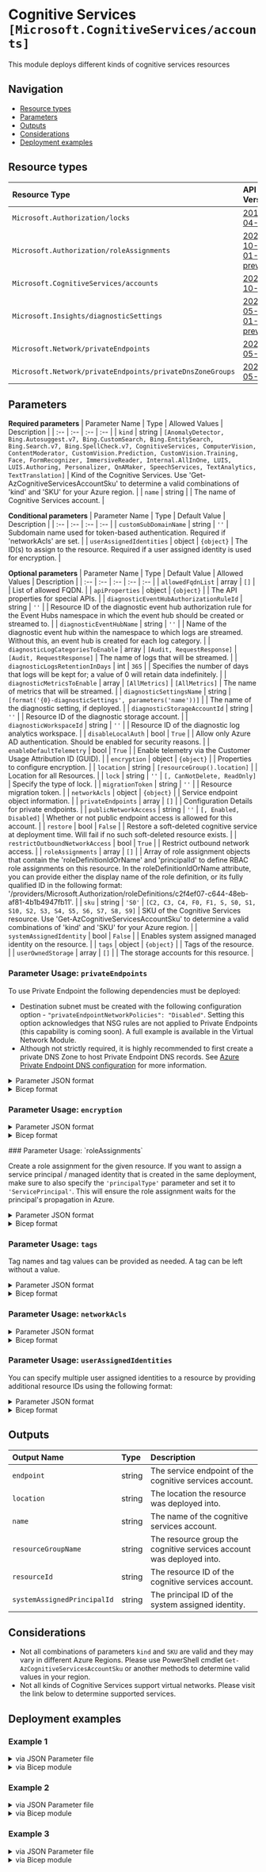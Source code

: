 # Cognitive Services `[Microsoft.CognitiveServices/accounts]`

This module deploys different kinds of cognitive services resources

## Navigation

- [Resource types](#Resource-types)
- [Parameters](#Parameters)
- [Outputs](#Outputs)
- [Considerations](#Considerations)
- [Deployment examples](#Deployment-examples)

## Resource types

| Resource Type | API Version |
| :-- | :-- |
| `Microsoft.Authorization/locks` | [2017-04-01](https://docs.microsoft.com/en-us/azure/templates/Microsoft.Authorization/2017-04-01/locks) |
| `Microsoft.Authorization/roleAssignments` | [2020-10-01-preview](https://docs.microsoft.com/en-us/azure/templates/Microsoft.Authorization/2020-10-01-preview/roleAssignments) |
| `Microsoft.CognitiveServices/accounts` | [2021-10-01](https://docs.microsoft.com/en-us/azure/templates/Microsoft.CognitiveServices/2021-10-01/accounts) |
| `Microsoft.Insights/diagnosticSettings` | [2021-05-01-preview](https://docs.microsoft.com/en-us/azure/templates/Microsoft.Insights/2021-05-01-preview/diagnosticSettings) |
| `Microsoft.Network/privateEndpoints` | [2021-05-01](https://docs.microsoft.com/en-us/azure/templates/Microsoft.Network/2021-05-01/privateEndpoints) |
| `Microsoft.Network/privateEndpoints/privateDnsZoneGroups` | [2021-05-01](https://docs.microsoft.com/en-us/azure/templates/Microsoft.Network/2021-05-01/privateEndpoints/privateDnsZoneGroups) |

## Parameters

**Required parameters**
| Parameter Name | Type | Allowed Values | Description |
| :-- | :-- | :-- | :-- |
| `kind` | string | `[AnomalyDetector, Bing.Autosuggest.v7, Bing.CustomSearch, Bing.EntitySearch, Bing.Search.v7, Bing.SpellCheck.v7, CognitiveServices, ComputerVision, ContentModerator, CustomVision.Prediction, CustomVision.Training, Face, FormRecognizer, ImmersiveReader, Internal.AllInOne, LUIS, LUIS.Authoring, Personalizer, QnAMaker, SpeechServices, TextAnalytics, TextTranslation]` | Kind of the Cognitive Services. Use 'Get-AzCognitiveServicesAccountSku' to determine a valid combinations of 'kind' and 'SKU' for your Azure region. |
| `name` | string |  | The name of Cognitive Services account. |

**Conditional parameters**
| Parameter Name | Type | Default Value | Description |
| :-- | :-- | :-- | :-- |
| `customSubDomainName` | string | `''` | Subdomain name used for token-based authentication. Required if 'networkAcls' are set. |
| `userAssignedIdentities` | object | `{object}` | The ID(s) to assign to the resource. Required if a user assigned identity is used for encryption. |

**Optional parameters**
| Parameter Name | Type | Default Value | Allowed Values | Description |
| :-- | :-- | :-- | :-- | :-- |
| `allowedFqdnList` | array | `[]` |  | List of allowed FQDN. |
| `apiProperties` | object | `{object}` |  | The API properties for special APIs. |
| `diagnosticEventHubAuthorizationRuleId` | string | `''` |  | Resource ID of the diagnostic event hub authorization rule for the Event Hubs namespace in which the event hub should be created or streamed to. |
| `diagnosticEventHubName` | string | `''` |  | Name of the diagnostic event hub within the namespace to which logs are streamed. Without this, an event hub is created for each log category. |
| `diagnosticLogCategoriesToEnable` | array | `[Audit, RequestResponse]` | `[Audit, RequestResponse]` | The name of logs that will be streamed. |
| `diagnosticLogsRetentionInDays` | int | `365` |  | Specifies the number of days that logs will be kept for; a value of 0 will retain data indefinitely. |
| `diagnosticMetricsToEnable` | array | `[AllMetrics]` | `[AllMetrics]` | The name of metrics that will be streamed. |
| `diagnosticSettingsName` | string | `[format('{0}-diagnosticSettings', parameters('name'))]` |  | The name of the diagnostic setting, if deployed. |
| `diagnosticStorageAccountId` | string | `''` |  | Resource ID of the diagnostic storage account. |
| `diagnosticWorkspaceId` | string | `''` |  | Resource ID of the diagnostic log analytics workspace. |
| `disableLocalAuth` | bool | `True` |  | Allow only Azure AD authentication. Should be enabled for security reasons. |
| `enableDefaultTelemetry` | bool | `True` |  | Enable telemetry via the Customer Usage Attribution ID (GUID). |
| `encryption` | object | `{object}` |  | Properties to configure encryption. |
| `location` | string | `[resourceGroup().location]` |  | Location for all Resources. |
| `lock` | string | `''` | `[, CanNotDelete, ReadOnly]` | Specify the type of lock. |
| `migrationToken` | string | `''` |  | Resource migration token. |
| `networkAcls` | object | `{object}` |  | Service endpoint object information. |
| `privateEndpoints` | array | `[]` |  | Configuration Details for private endpoints. |
| `publicNetworkAccess` | string | `''` | `[, Enabled, Disabled]` | Whether or not public endpoint access is allowed for this account. |
| `restore` | bool | `False` |  | Restore a soft-deleted cognitive service at deployment time. Will fail if no such soft-deleted resource exists. |
| `restrictOutboundNetworkAccess` | bool | `True` |  | Restrict outbound network access. |
| `roleAssignments` | array | `[]` |  | Array of role assignment objects that contain the 'roleDefinitionIdOrName' and 'principalId' to define RBAC role assignments on this resource. In the roleDefinitionIdOrName attribute, you can provide either the display name of the role definition, or its fully qualified ID in the following format: '/providers/Microsoft.Authorization/roleDefinitions/c2f4ef07-c644-48eb-af81-4b1b4947fb11'. |
| `sku` | string | `'S0'` | `[C2, C3, C4, F0, F1, S, S0, S1, S10, S2, S3, S4, S5, S6, S7, S8, S9]` | SKU of the Cognitive Services resource. Use 'Get-AzCognitiveServicesAccountSku' to determine a valid combinations of 'kind' and 'SKU' for your Azure region. |
| `systemAssignedIdentity` | bool | `False` |  | Enables system assigned managed identity on the resource. |
| `tags` | object | `{object}` |  | Tags of the resource. |
| `userOwnedStorage` | array | `[]` |  | The storage accounts for this resource. |


### Parameter Usage: `privateEndpoints`

To use Private Endpoint the following dependencies must be deployed:

- Destination subnet must be created with the following configuration option - `"privateEndpointNetworkPolicies": "Disabled"`.  Setting this option acknowledges that NSG rules are not applied to Private Endpoints (this capability is coming soon). A full example is available in the Virtual Network Module.
- Although not strictly required, it is highly recommended to first create a private DNS Zone to host Private Endpoint DNS records. See [Azure Private Endpoint DNS configuration](https://docs.microsoft.com/en-us/azure/private-link/private-endpoint-dns) for more information.

<details>

<summary>Parameter JSON format</summary>

```json
"privateEndpoints": {
    "value": [
        // Example showing all available fields
        {
            "name": "sxx-az-pe", // Optional: Name will be automatically generated if one is not provided here
            "subnetResourceId": "/subscriptions/<<subscriptionId>>/resourceGroups/validation-rg/providers/Microsoft.Network/virtualNetworks/sxx-az-vnet-x-001/subnets/sxx-az-subnet-x-001",
            "service": "<<serviceName>>", // e.g. vault, registry, file, blob, queue, table etc.
            "privateDnsZoneResourceIds": [ // Optional: No DNS record will be created if a private DNS zone Resource ID is not specified
                "/subscriptions/<<subscriptionId>>/resourceGroups/validation-rg/providers/Microsoft.Network/privateDnsZones/privatelink.blob.core.windows.net"
            ],
            "customDnsConfigs": [ // Optional
                {
                    "fqdn": "customname.test.local",
                    "ipAddresses": [
                        "10.10.10.10"
                    ]
                }
            ]
        },
        // Example showing only mandatory fields
        {
            "subnetResourceId": "/subscriptions/<<subscriptionId>>/resourceGroups/validation-rg/providers/Microsoft.Network/virtualNetworks/sxx-az-vnet-x-001/subnets/sxx-az-subnet-x-001",
            "service": "<<serviceName>>" // e.g. vault, registry, file, blob, queue, table etc.
        }
    ]
}
```

</details>

<details>

<summary>Bicep format</summary>

```bicep
privateEndpoints:  [
    // Example showing all available fields
    {
        name: 'sxx-az-pe' // Optional: Name will be automatically generated if one is not provided here
        subnetResourceId: '/subscriptions/<<subscriptionId>>/resourceGroups/validation-rg/providers/Microsoft.Network/virtualNetworks/sxx-az-vnet-x-001/subnets/sxx-az-subnet-x-001'
        service: '<<serviceName>>' // e.g. vault registry file blob queue table etc.
        privateDnsZoneResourceIds: [ // Optional: No DNS record will be created if a private DNS zone Resource ID is not specified
            '/subscriptions/<<subscriptionId>>/resourceGroups/validation-rg/providers/Microsoft.Network/privateDnsZones/privatelink.blob.core.windows.net'
        ]
        // Optional
        customDnsConfigs: [
            {
                fqdn: 'customname.test.local'
                ipAddresses: [
                    '10.10.10.10'
                ]
            }
        ]
    }
    // Example showing only mandatory fields
    {
        subnetResourceId: '/subscriptions/<<subscriptionId>>/resourceGroups/validation-rg/providers/Microsoft.Network/virtualNetworks/sxx-az-vnet-x-001/subnets/sxx-az-subnet-x-001'
        service: '<<serviceName>>' // e.g. vault registry file blob queue table etc.
    }
]
```

</details>
<p>

### Parameter Usage: `encryption`

<details>

<summary>Parameter JSON format</summary>

```json
// With customer-managed key
"encryption": {
    "value": {
        "keySource": "Microsoft.KeyVault",
        "keyVaultProperties": {
            "identityClientId": "c907a696-36f4-49fe-b926-39e3aabba814", // ID must be updated for new identity
            "keyVaultUri": "https://adp-<<namePrefix>>-az-kv-nopr-002.vault.azure.net/",
            "keyName": "keyEncryptionKey",
            "keyversion": "4570a207ec394a0bbbe4fc9adc663a51" // ID must be updated for new keys
        }
    }
}
// With service-managed key
"encryption": {
    "value": {
        "keySource": "Microsoft.CognitiveServices"
    }
}
```

</details>

<details>

<summary>Bicep format</summary>

```bicep
// With customer managed key
encryption: {
    keySource: 'Microsoft.KeyVault'
    keyVaultProperties: {
        identityClientId: 'c907a696-36f4-49fe-b926-39e3aabba814' // ID must be updated for new identity
        keyVaultUri: 'https://adp-<<namePrefix>>-az-kv-nopr-002.vault.azure.net/'
        keyName: 'keyEncryptionKey'
        keyversion: '4570a207ec394a0bbbe4fc9adc663a51' // Version must be updated for new keys
    }
}
// With service-managed key
encryption: {
    keySource: 'Microsoft.CognitiveServices'
}
```

</details>
<p>
### Parameter Usage: `roleAssignments`

Create a role assignment for the given resource. If you want to assign a service principal / managed identity that is created in the same deployment, make sure to also specify the `'principalType'` parameter and set it to `'ServicePrincipal'`. This will ensure the role assignment waits for the principal's propagation in Azure.

<details>

<summary>Parameter JSON format</summary>

```json
"roleAssignments": {
    "value": [
        {
            "roleDefinitionIdOrName": "Reader",
            "description": "Reader Role Assignment",
            "principalIds": [
                "12345678-1234-1234-1234-123456789012", // object 1
                "78945612-1234-1234-1234-123456789012" // object 2
            ]
        },
        {
            "roleDefinitionIdOrName": "/providers/Microsoft.Authorization/roleDefinitions/c2f4ef07-c644-48eb-af81-4b1b4947fb11",
            "principalIds": [
                "12345678-1234-1234-1234-123456789012" // object 1
            ],
            "principalType": "ServicePrincipal"
        }
    ]
}
```

</details>

<details>

<summary>Bicep format</summary>

```bicep
roleAssignments: [
    {
        roleDefinitionIdOrName: 'Reader'
        description: 'Reader Role Assignment'
        principalIds: [
            '12345678-1234-1234-1234-123456789012' // object 1
            '78945612-1234-1234-1234-123456789012' // object 2
        ]
    }
    {
        roleDefinitionIdOrName: '/providers/Microsoft.Authorization/roleDefinitions/c2f4ef07-c644-48eb-af81-4b1b4947fb11'
        principalIds: [
            '12345678-1234-1234-1234-123456789012' // object 1
        ]
        principalType: 'ServicePrincipal'
    }
]
```

</details>
<p>

### Parameter Usage: `tags`

Tag names and tag values can be provided as needed. A tag can be left without a value.

<details>

<summary>Parameter JSON format</summary>

```json
"tags": {
    "value": {
        "Environment": "Non-Prod",
        "Contact": "test.user@testcompany.com",
        "PurchaseOrder": "1234",
        "CostCenter": "7890",
        "ServiceName": "DeploymentValidation",
        "Role": "DeploymentValidation"
    }
}
```

</details>

<details>

<summary>Bicep format</summary>

```bicep
tags: {
    Environment: 'Non-Prod'
    Contact: 'test.user@testcompany.com'
    PurchaseOrder: '1234'
    CostCenter: '7890'
    ServiceName: 'DeploymentValidation'
    Role: 'DeploymentValidation'
}
```

</details>
<p>

### Parameter Usage: `networkAcls`

<details>

<summary>Parameter JSON format</summary>

```json
"networkAcls": {
  "value": {
    "defaultAction": "Deny",
    "virtualNetworkRules": [
      {
        "id": "/subscriptions/<subscription-ID>/resourceGroups/resourceGroup/providers/Microsoft.Network/virtualNetworks/<vnet-name>/subnets/<subnet-name>",
        "ignoreMissingVnetServiceEndpoint": false
      }
    ],
    "ipRules": [
      {
        "value": "1.1.1.1"
      },
      {
        "value": "<IP address or CIDR>"
      }
    ]
  }
}
```

</details>


<details>

<summary>Bicep format</summary>

```bicep
networkAcls: {
    defaultAction: 'Deny'
    virtualNetworkRules: [
        {
            id: '/subscriptions/<subscription-ID>/resourceGroups/resourceGroup/providers/Microsoft.Network/virtualNetworks/<vnet-name>/subnets/<subnet-name>'
            ignoreMissingVnetServiceEndpoint: false
        }
    ]
    ipRules: [
        {
            value: '1.1.1.1'
        }
        {
            value: '<IP address or CIDR>'
        }
    ]
}
```

</details>
<p>

### Parameter Usage: `userAssignedIdentities`

You can specify multiple user assigned identities to a resource by providing additional resource IDs using the following format:

<details>

<summary>Parameter JSON format</summary>

```json
"userAssignedIdentities": {
    "value": {
        "/subscriptions/12345678-1234-1234-1234-123456789012/resourcegroups/validation-rg/providers/Microsoft.ManagedIdentity/userAssignedIdentities/adp-sxx-az-msi-x-001": {},
        "/subscriptions/12345678-1234-1234-1234-123456789012/resourcegroups/validation-rg/providers/Microsoft.ManagedIdentity/userAssignedIdentities/adp-sxx-az-msi-x-002": {}
    }
}
```

</details>

<details>

<summary>Bicep format</summary>

```bicep
userAssignedIdentities: {
    '/subscriptions/12345678-1234-1234-1234-123456789012/resourcegroups/validation-rg/providers/Microsoft.ManagedIdentity/userAssignedIdentities/adp-sxx-az-msi-x-001': {}
    '/subscriptions/12345678-1234-1234-1234-123456789012/resourcegroups/validation-rg/providers/Microsoft.ManagedIdentity/userAssignedIdentities/adp-sxx-az-msi-x-002': {}
}
```

</details>
<p>

## Outputs

| Output Name | Type | Description |
| :-- | :-- | :-- |
| `endpoint` | string | The service endpoint of the cognitive services account. |
| `location` | string | The location the resource was deployed into. |
| `name` | string | The name of the cognitive services account. |
| `resourceGroupName` | string | The resource group the cognitive services account was deployed into. |
| `resourceId` | string | The resource ID of the cognitive services account. |
| `systemAssignedPrincipalId` | string | The principal ID of the system assigned identity. |

## Considerations

- Not all combinations of parameters `kind` and `SKU` are valid and they may vary in different Azure Regions. Please use PowerShell cmdlet `Get-AzCognitiveServicesAccountSku` or another methods to determine valid values in your region.
- Not all kinds of Cognitive Services support virtual networks. Please visit the link below to determine supported services.

## Deployment examples

<h3>Example 1</h3>

<details>

<summary>via JSON Parameter file</summary>

```json
{
    "$schema": "https://schema.management.azure.com/schemas/2019-04-01/deploymentParameters.json#",
    "contentVersion": "1.0.0.0",
    "parameters": {
        "name": {
            "value": "<<namePrefix>>-az-cgs-encr-001"
        },
        "kind": {
            "value": "SpeechServices"
        },
        "sku": {
            "value": "S0"
        },
        "userAssignedIdentities": {
            "value": {
                "/subscriptions/<<subscriptionId>>/resourcegroups/validation-rg/providers/Microsoft.ManagedIdentity/userAssignedIdentities/adp-<<namePrefix>>-az-msi-x-001": {}
            }
        },
        "encryption": {
            "value": {
                "keySource": "Microsoft.KeyVault",
                "keyVaultProperties": {
                    "identityClientId": "c907a696-36f4-49fe-b926-39e3aabba814", // ID must be updated for new identity
                    "keyVaultUri": "https://adp-<<namePrefix>>-az-kv-nopr-002.vault.azure.net/",
                    "keyName": "keyEncryptionKey",
                    "keyversion": "4570a207ec394a0bbbe4fc9adc663a51" // Version must be updated for new keys
                }
            }
        }
    }
}

```

</details>

<details>

<summary>via Bicep module</summary>

```bicep
module accounts './Microsoft.CognitiveServices/accounts/deploy.bicep' = {
  name: '${uniqueString(deployment().name)}-accounts'
  params: {
    name: '<<namePrefix>>-az-cgs-encr-001'
    kind: 'SpeechServices'
    sku: 'S0'
    userAssignedIdentities: {
      '/subscriptions/<<subscriptionId>>/resourcegroups/validation-rg/providers/Microsoft.ManagedIdentity/userAssignedIdentities/adp-<<namePrefix>>-az-msi-x-001': {}
    }
    encryption: {
      keySource: 'Microsoft.KeyVault'
      keyVaultProperties: {
        identityClientId: 'c907a696-36f4-49fe-b926-39e3aabba814'
        keyVaultUri: 'https://adp-<<namePrefix>>-az-kv-nopr-002.vault.azure.net/'
        keyName: 'keyEncryptionKey'
        keyversion: '4570a207ec394a0bbbe4fc9adc663a51'
      }
    }
  }
```

</details>
<p>

<h3>Example 2</h3>

<details>

<summary>via JSON Parameter file</summary>

```json
{
    "$schema": "https://schema.management.azure.com/schemas/2019-04-01/deploymentParameters.json#",
    "contentVersion": "1.0.0.0",
    "parameters": {
        "name": {
            "value": "<<namePrefix>>-az-cgs-x-001"
        },
        "lock": {
            "value": "CanNotDelete"
        },
        "kind": {
            "value": "Face"
        },
        "sku": {
            "value": "S0"
        },
        "roleAssignments": {
            "value": [
                {
                    "roleDefinitionIdOrName": "Reader",
                    "principalIds": [
                        "<<deploymentSpId>>"
                    ]
                }
            ]
        },
        "systemAssignedIdentity": {
            "value": true
        },
        "userAssignedIdentities": {
            "value": {
                "/subscriptions/<<subscriptionId>>/resourcegroups/validation-rg/providers/Microsoft.ManagedIdentity/userAssignedIdentities/adp-<<namePrefix>>-az-msi-x-001": {}
            }
        },
        "diagnosticLogsRetentionInDays": {
            "value": 7
        },
        "diagnosticStorageAccountId": {
            "value": "/subscriptions/<<subscriptionId>>/resourceGroups/validation-rg/providers/Microsoft.Storage/storageAccounts/adp<<namePrefix>>azsax001"
        },
        "diagnosticWorkspaceId": {
            "value": "/subscriptions/<<subscriptionId>>/resourcegroups/validation-rg/providers/microsoft.operationalinsights/workspaces/adp-<<namePrefix>>-az-law-x-001"
        },
        "diagnosticEventHubAuthorizationRuleId": {
            "value": "/subscriptions/<<subscriptionId>>/resourceGroups/validation-rg/providers/Microsoft.EventHub/namespaces/adp-<<namePrefix>>-az-evhns-x-001/AuthorizationRules/RootManageSharedAccessKey"
        },
        "diagnosticEventHubName": {
            "value": "adp-<<namePrefix>>-az-evh-x-001"
        }
    }
}

```

</details>

<details>

<summary>via Bicep module</summary>

```bicep
module accounts './Microsoft.CognitiveServices/accounts/deploy.bicep' = {
  name: '${uniqueString(deployment().name)}-accounts'
  params: {
    name: '<<namePrefix>>-az-cgs-x-001'
    lock: 'CanNotDelete'
    kind: 'Face'
    sku: 'S0'
    roleAssignments: [
      {
        roleDefinitionIdOrName: 'Reader'
        principalIds: [
          '<<deploymentSpId>>'
        ]
      }
    ]
    systemAssignedIdentity: true
    userAssignedIdentities: {
      '/subscriptions/<<subscriptionId>>/resourcegroups/validation-rg/providers/Microsoft.ManagedIdentity/userAssignedIdentities/adp-<<namePrefix>>-az-msi-x-001': {}
    }
    diagnosticLogsRetentionInDays: 7
    diagnosticStorageAccountId: '/subscriptions/<<subscriptionId>>/resourceGroups/validation-rg/providers/Microsoft.Storage/storageAccounts/adp<<namePrefix>>azsax001'
    diagnosticWorkspaceId: '/subscriptions/<<subscriptionId>>/resourcegroups/validation-rg/providers/microsoft.operationalinsights/workspaces/adp-<<namePrefix>>-az-law-x-001'
    diagnosticEventHubAuthorizationRuleId: '/subscriptions/<<subscriptionId>>/resourceGroups/validation-rg/providers/Microsoft.EventHub/namespaces/adp-<<namePrefix>>-az-evhns-x-001/AuthorizationRules/RootManageSharedAccessKey'
    diagnosticEventHubName: 'adp-<<namePrefix>>-az-evh-x-001'
  }
```

</details>
<p>

<h3>Example 3</h3>

<details>

<summary>via JSON Parameter file</summary>

```json
{
    "$schema": "https://schema.management.azure.com/schemas/2019-04-01/deploymentParameters.json#",
    "contentVersion": "1.0.0.0",
    "parameters": {
        "name": {
            "value": "<<namePrefix>>-az-cgs-speech-001"
        },
        "kind": {
            "value": "SpeechServices"
        },
        "sku": {
            "value": "S0"
        },
        "systemAssignedIdentity": {
            "value": true
        },
        "userAssignedIdentities": {
            "value": {
                "/subscriptions/<<subscriptionId>>/resourcegroups/validation-rg/providers/Microsoft.ManagedIdentity/userAssignedIdentities/adp-<<namePrefix>>-az-msi-x-001": {}
            }
        },
        "customSubDomainName": {
            "value": "<<namePrefix>>domain"
        },
        "privateEndpoints": {
            "value": [
                {
                    "subnetResourceId": "/subscriptions/<<subscriptionId>>/resourceGroups/validation-rg/providers/Microsoft.Network/virtualNetworks/adp-<<namePrefix>>-az-vnet-x-001/subnets/<<namePrefix>>-az-subnet-x-005-privateEndpoints",
                    "service": "account"
                }
            ]
        }
    }
}

```

</details>

<details>

<summary>via Bicep module</summary>

```bicep
module accounts './Microsoft.CognitiveServices/accounts/deploy.bicep' = {
  name: '${uniqueString(deployment().name)}-accounts'
  params: {
    name: '<<namePrefix>>-az-cgs-speech-001'
    kind: 'SpeechServices'
    sku: 'S0'
    systemAssignedIdentity: true
    userAssignedIdentities: {
      '/subscriptions/<<subscriptionId>>/resourcegroups/validation-rg/providers/Microsoft.ManagedIdentity/userAssignedIdentities/adp-<<namePrefix>>-az-msi-x-001': {}
    }
    customSubDomainName: '<<namePrefix>>domain'
    privateEndpoints: [
      {
        subnetResourceId: '/subscriptions/<<subscriptionId>>/resourceGroups/validation-rg/providers/Microsoft.Network/virtualNetworks/adp-<<namePrefix>>-az-vnet-x-001/subnets/<<namePrefix>>-az-subnet-x-005-privateEndpoints'
        service: 'account'
      }
    ]
  }
```

</details>
<p>

